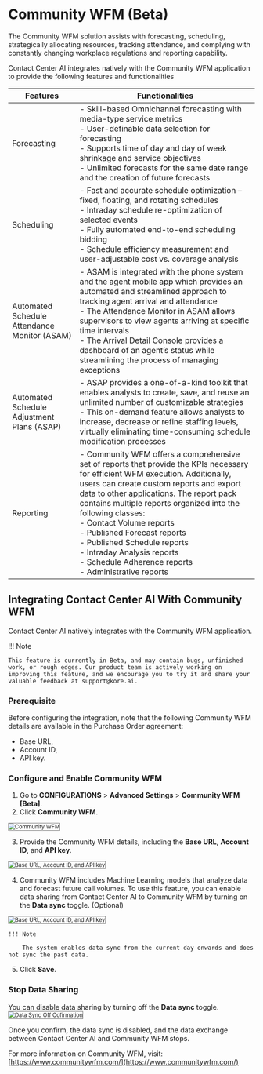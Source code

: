 # Community WFM (Beta)

The Community WFM solution assists with forecasting, scheduling, strategically allocating resources, tracking attendance, and complying with constantly changing workplace regulations and reporting capability.

Contact Center AI integrates natively with the Community WFM application to provide the following features and functionalities

| Features                                    | Functionalities |
|---------------------------------------------|-------------------------------------------------------------------------------------------------------------------------------------------------------------------------------------------------------------------------------------------------------------------------------------------------------------------------------------------------------------------------------------------------------------------------------------|
| Forecasting                                 | - Skill-based Omnichannel forecasting with media-type service metrics <br>- User-definable data selection for forecasting <br>- Supports time of day and day of week shrinkage and service objectives <br>- Unlimited forecasts for the same date range and the creation of future forecasts                                                                                                                                            |
| Scheduling                                  | - Fast and accurate schedule optimization – fixed, floating, and rotating schedules <br>- Intraday schedule re-optimization of selected events <br>- Fully automated end-to-end scheduling bidding <br>- Schedule efficiency measurement and user-adjustable cost vs. coverage analysis                                                                                                                                                      |
| Automated Schedule Attendance Monitor (ASAM)| - ASAM is integrated with the phone system and the agent mobile app which provides an automated and streamlined approach to tracking agent arrival and attendance <br>- The Attendance Monitor in ASAM allows supervisors to view agents arriving at specific time intervals <br>- The Arrival Detail Console provides a dashboard of an agent’s status while streamlining the process of managing exceptions                          |
| Automated Schedule Adjustment Plans (ASAP)  | - ASAP provides a one-of-a-kind toolkit that enables analysts to create, save, and reuse an unlimited number of customizable strategies <br>- This on-demand feature allows analysts to increase, decrease or refine staffing levels, virtually eliminating time-consuming schedule modification processes                                                                                                                              |
| Reporting                                   | - Community WFM offers a comprehensive set of reports that provide the KPIs necessary for efficient WFM execution. Additionally, users can create custom reports and export data to other applications. The report pack contains multiple reports organized into the following classes: <br>  - Contact Volume reports <br>  - Published Forecast reports <br>  - Published Schedule reports <br>  - Intraday Analysis reports <br>  - Schedule Adherence reports <br>  - Administrative reports |

## Integrating Contact Center AI With Community WFM

Contact Center AI natively integrates with the Community WFM application.

!!! Note

    This feature is currently in Beta, and may contain bugs, unfinished work, or rough edges. Our product team is actively working on improving this feature, and we encourage you to try it and share your valuable feedback at support@kore.ai.

### Prerequisite

Before configuring the integration, note that the following Community WFM details are available in the Purchase Order agreement:

* Base URL,
* Account ID,
* API key.

### Configure and Enable Community WFM

1. Go to **CONFIGURATIONS** > **Advanced Settings** > **Community WFM [Beta]**.
2. Click **Community WFM**.  
<img src="../images/community-wfm.png" alt="Community WFM" title="Community WFM" style="border: 1px solid gray; zoom:80%;">

3. Provide the Community WFM details, including the **Base URL**, **Account ID**, and **API key**.  
<img src="../images/input-details-community-wfm.png" alt="Base URL, Account ID, and API key" title="Base URL, Account ID, and API key" style="border: 1px solid gray; zoom:80%;">

4. Community WFM includes Machine Learning models that analyze data and forecast future call volumes. To use this feature, you can enable data sharing from Contact Center AI to Community WFM by turning on the **Data sync** toggle. (Optional)  
<img src="../images/data-sync-toggle.png" alt="Base URL, Account ID, and API key" title="Base URL, Account ID, and API key" style="border: 1px solid gray; zoom:80%;">  

    !!! Note

        The system enables data sync from the current day onwards and does not sync the past data.
5. Click **Save**.

### Stop Data Sharing

You can disable data sharing by turning off the **Data sync** toggle.  
<img src="../images/data-sync-off-confirmation.png" alt="Data Sync Off Cofirmation" title="Data Sync Off Cofirmation" style="border: 1px solid gray; zoom:80%;">

Once you confirm, the data sync is disabled, and the data exchange between Contact Center AI and Community WFM stops.

For more information on Community WFM, visit: [https://www.communitywfm.com/](https://www.communitywfm.com/)
